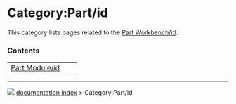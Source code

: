 # Category:Part/id
This category lists pages related to the [Part Workbench/id](Part_Workbench/id.md).

### Contents

|     |     |     |
| --- | --- | --- |
| [Part Module/id](Part_Module/id.md) |



---
![](images/Button_right.svg) [documentation index](../README.md) > Category:Part/id

